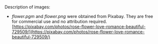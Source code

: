 
Description of images:
- *flower.pgm* and *flower.png* were obtained from Pixabay. They are free for commercial use and no attribution required.
[https://pixabay.com/photos/rose-flower-love-romance-beautiful-729509/](https://pixabay.com/photos/rose-flower-love-romance-beautiful-729509/)

